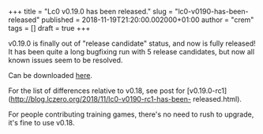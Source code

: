 +++
title = "Lc0 v0.19.0 has been released."
slug = "lc0-v0190-has-been-released"
published = 2018-11-19T21:20:00.002000+01:00
author = "crem"
tags = []
draft = true
+++

v0.19.0 is finally out of "release candidate" status, and now is fully
released!  
It has been quite a long bugfixing run with 5 release candidates, but now all
known issues seem to be resolved.  
  
Can be downloaded
[here](https://github.com/LeelaChessZero/lc0/releases/tag/v0.19.0).  
  
For the list of differences relative to v0.18, see post for
[v0.19.0-rc1](http://blog.lczero.org/2018/11/lc0-v0190-rc1-has-been-
released.html).  
  
For people contributing training games, there's no need to rush to upgrade,
it's fine to use v0.18.

